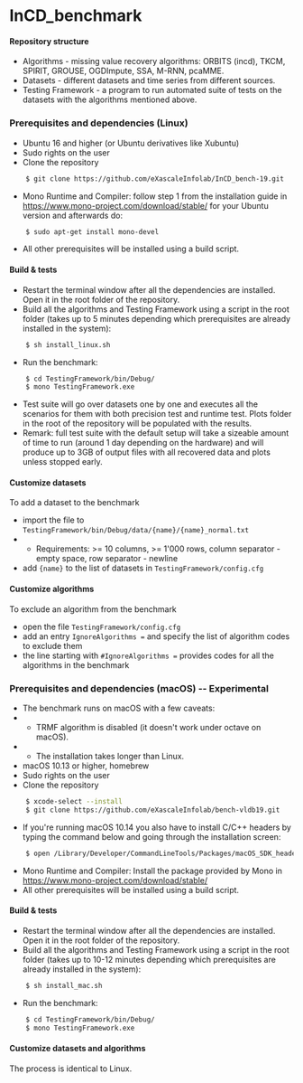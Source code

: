 # InCD_benchmark

#### Repository structure
- Algorithms - missing value recovery algorithms: ORBITS (incd), TKCM, SPIRIT, GROUSE, OGDImpute, SSA, M-RNN, pcaMME.
- Datasets - different datasets and time series from different sources.
- Testing Framework - a program to run automated suite of tests on the datasets with the algorithms mentioned above.

### Prerequisites and dependencies (Linux)

- Ubuntu 16 and higher (or Ubuntu derivatives like Xubuntu)
- Sudo rights on the user
- Clone the repository
```bash
    $ git clone https://github.com/eXascaleInfolab/InCD_bench-19.git
```
- Mono Runtime and Compiler: follow step 1 from the installation guide in https://www.mono-project.com/download/stable/ for your Ubuntu version and afterwards do:
```bash
    $ sudo apt-get install mono-devel
```
- All other prerequisites will be installed using a build script.

#### Build & tests

- Restart the terminal window after all the dependencies are installed. Open it in the root folder of the repository.
- Build all the algorithms and Testing Framework using a script in the root folder (takes up to 5 minutes depending which prerequisites are already installed in the system):
```bash
    $ sh install_linux.sh
```
- Run the benchmark:
```bash
    $ cd TestingFramework/bin/Debug/
    $ mono TestingFramework.exe
```
- Test suite will go over datasets one by one and executes all the scenarios for them with both precision test and runtime test. Plots folder in the root of the repository will be populated with the results.
- Remark: full test suite with the default setup will take a sizeable amount of time to run (around 1 day depending on the hardware) and will produce up to 3GB of output files with all recovered data and plots unless stopped early.

#### Customize datasets

To add a dataset to the benchmark
- import the file to `TestingFramework/bin/Debug/data/{name}/{name}_normal.txt`
- - Requirements: >= 10 columns, >= 1'000 rows, column separator - empty space, row separator - newline
- add `{name}` to the list of datasets in `TestingFramework/config.cfg`

#### Customize algorithms

To exclude an algorithm from the benchmark
- open the file `TestingFramework/config.cfg`
- add an entry `IgnoreAlgorithms =` and specify the list of algorithm codes to exclude them
- the line starting with `#IgnoreAlgorithms =` provides codes for all the algorithms in the benchmark


### Prerequisites and dependencies (macOS) -- Experimental

- The benchmark runs on macOS with a few caveats:
- - TRMF algorithm is disabled (it doesn't work under octave on macOS).
- - The installation takes longer than Linux.
- macOS 10.13 or higher, homebrew
- Sudo rights on the user
- Clone the repository
```bash
    $ xcode-select --install
    $ git clone https://github.com/eXascaleInfolab/bench-vldb19.git
```
- If you're running macOS 10.14 you also have to install C/C++ headers by typing the command below and going through the installation screen:
```bash
    $ open /Library/Developer/CommandLineTools/Packages/macOS_SDK_headers_for_macOS_10.14.pkg
```
- Mono Runtime and Compiler: Install the package provided by Mono in https://www.mono-project.com/download/stable/
- All other prerequisites will be installed using a build script.

#### Build & tests

- Restart the terminal window after all the dependencies are installed. Open it in the root folder of the repository.
- Build all the algorithms and Testing Framework using a script in the root folder (takes up to 10-12 minutes depending which prerequisites are already installed in the system):
```bash
    $ sh install_mac.sh
```
- Run the benchmark:
```bash
    $ cd TestingFramework/bin/Debug/
    $ mono TestingFramework.exe
```

#### Customize datasets and algorithms

The process is identical to Linux.

